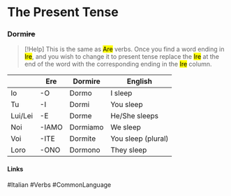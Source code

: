 # The Present Tense

### Dorm~~ire~~

> [!Help] 
> This is the same as <mark class="hltr-red">Are</mark> verbs. Once you find a word ending in <mark class="hltr-orange">Ire</mark>, and you wish to change it to present tense replace the <mark class="hltr-orange">Ire</mark> at the end of the word with the corresponding ending in the <mark class="hltr-orange">Ire</mark> column.


|         | Ere   | Dormire  | English            |
| ------- | ----- | -------- | ------------------ |
| Io      | -O    | Dormo    | I sleep            |
| Tu      | -I    | Dormi    | You sleep          |
| Lui/Lei | -E    | Dorme    | He/She sleeps      |
| Noi     | -IAMO | Dormiamo | We sleep           |
| Voi     | -ITE  | Dormite  | You sleep (plural) |
| Loro    | -ONO  | Dormono  | They sleep         |

#### Links
#Italian #Verbs #CommonLanguage 
